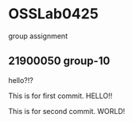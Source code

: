 # OSSLab0425
group assignment
## 21900050 group-10
hello?!?


This is for first commit. HELLO!!


This is for second commit. WORLD!

